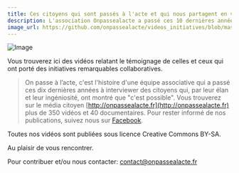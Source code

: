 ```yaml
---
title: Ces citoyens qui sont passés à l'acte et qui nous partagent en vidéo comment ils ont fait.
description: L'association Onpassealacte a passé ces 10 dernières années à interviewer des citoyens. Vous trouverez ici des feed-backs vidéos sur des initiatives collaboratives mises en place sur des thèmes aussi variés que l'habiter ensemble, créer du lien ou encore réinventer la démocratie. 
image_url: https://github.com/onpassealacte/videos_initiatives/blob/master/media/README_introduction.jpg
---
```


![Image](http://www.paroles-partagees.org/images/imagesFCK/image/actions/on_passe_a_l_acte//image_T1.jpg)

Vous trouverez ici des vidéos relatant le témoignage de celles et ceux qui ont porté des initiatives remarquables collaboratives.

> On passe à l’acte, c'est l'histoire d'une équipe associative qui a passé ces dix dernières années à interviewer des citoyens qui, par leur élan et leur ingéniosité, ont montré que "c'est possible". Vous trouverez sur le média citoyen [http://onpassealacte.fr](http://onpassealacte.fr) plus de 350 vidéos et 40 documentaires. Pour rester informé de nos publications, suivez nous sur [Facebook](https://fr-fr.facebook.com/onpassealacte).

Toutes nos vidéos sont publiées sous licence Creative Commons BY-SA.

Au plaisir de vous rencontrer.

Pour contribuer et/ou nous contacter: contact@onpassealacte.fr

